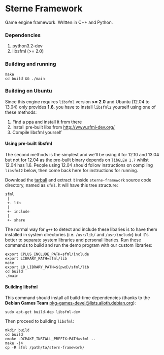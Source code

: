 Sterne Framework
===============

Game engine framework. Written in C++ and Python.

### Dependencies

1. python3.2-dev
2. libsfml (>= 2.0)

### Building and running

	make
	cd build && ./main

### Building on Ubuntu

Since this engine requires `libsfml` version __>= 2.0__ and Ubuntu (12.04 to 13.04)
only provides __1.6__, you have to install `libsfml2` yourself using one of
these methods:

1. Find a ppa and install it from there
2. Install pre-built libs from http://www.sfml-dev.org/
3. Compile libsfml yourself

#### Using pre-built libsfml

The second methods is the simplest and we'll be using it for 12.10 and 13.04 but
not for 12.04 as the pre-built binary depends on `libGLEW 1.7` whilst 12.04 has
1.6. People using 12.04 should follow instructions on compiling `libsfml2` below,
then come back here for instructions for running.

Download the [tarball][1] and extract it inside `sterne-framework` source code
directory, named as `sfml`. It will have this tree structure:

    sfml
     |
     +- lib
     |
     +- include
     |
     +- share

The normal way for `g++` to detect and include these libaries is to have them
installed in system directories (i.e. `/usr/lib/` and `/usr/include`) but it's
better to separate system libraries and personal libaries. Run these commands
to build and run the demo program with our custom libraries:

    export CPLUS_INCLUDE_PATH=sfml/include
    export LIBRARY_PATH=sfml/lib
    make
    export LD_LIBRARY_PATH=$(pwd)/sfml/lib
    cd build
    ./main

[1]: http://www.sfml-dev.org/download/sfml/2.1/

#### Building libsfml

This command should install all build-time dependencies (thanks to
the __Debian Games Team__ <pkg-games-devel@lists.alioth.debian.org>):

	sudo apt-get build-dep libsfml-dev

Then proceed to building `libsfml`:

	mkdir build
	cd build
	cmake -DCMAKE_INSTALL_PREFIX:PATH=sfml ..
	make -j4
	cp -R sfml /path/to/stern-framework/


